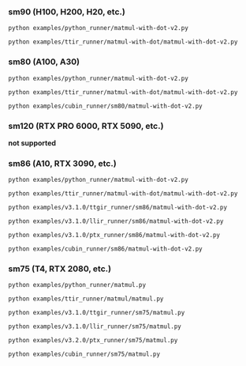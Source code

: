 ### sm90 (H100, H200, H20, etc.)
```shell
python examples/python_runner/matmul-with-dot-v2.py

python examples/ttir_runner/matmul-with-dot/matmul-with-dot-v2.py
```

### sm80 (A100, A30)
```shell
python examples/python_runner/matmul-with-dot-v2.py

python examples/ttir_runner/matmul-with-dot/matmul-with-dot-v2.py

python examples/cubin_runner/sm80/matmul-with-dot-v2.py
```

### sm120 (RTX PRO 6000, RTX 5090, etc.)

**not supported**

### sm86 (A10, RTX 3090, etc.)
```shell
python examples/python_runner/matmul-with-dot-v2.py

python examples/ttir_runner/matmul-with-dot/matmul-with-dot-v2.py

python examples/v3.1.0/ttgir_runner/sm86/matmul-with-dot-v2.py

python examples/v3.1.0/llir_runner/sm86/matmul-with-dot-v2.py

python examples/v3.1.0/ptx_runner/sm86/matmul-with-dot-v2.py

python examples/cubin_runner/sm86/matmul-with-dot-v2.py
```

### sm75 (T4, RTX 2080, etc.)

```shell
python examples/python_runner/matmul.py

python examples/ttir_runner/matmul/matmul.py

python examples/v3.1.0/ttgir_runner/sm75/matmul.py

python examples/v3.1.0/llir_runner/sm75/matmul.py

python examples/v3.2.0/ptx_runner/sm75/matmul.py

python examples/cubin_runner/sm75/matmul.py
```